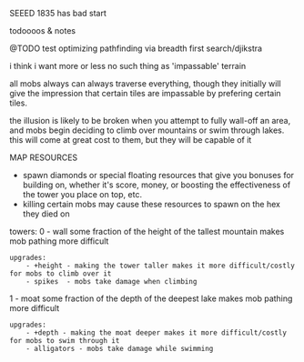 
SEEED 1835 has bad start

todoooos & notes

@TODO test optimizing pathfinding via breadth first search/djikstra

i think i want more or less no such thing as 'impassable' terrain

all mobs always can always traverse everything, though they initially will give the impression that certain tiles are impassable by prefering certain tiles.

the illusion is likely to be broken when you attempt to fully wall-off an area, and mobs begin deciding to climb over mountains or swim through lakes. this will come at great cost to them, but they will be capable of it

MAP RESOURCES
- spawn diamonds or special floating resources that give you bonuses for building on, whether it's score, money, or boosting the effectiveness of the tower you place on top, etc.
- killing certain mobs may cause these resources to spawn on the hex they died on


towers:
0 - wall
    some fraction of the height of the tallest mountain
    makes mob pathing more difficult

    upgrades:
        - +height - making the tower taller makes it more difficult/costly for mobs to climb over it
        - spikes  - mobs take damage when climbing

1 - moat
    some fraction of the depth of the deepest lake
    makes mob pathing more difficult

    upgrades:
        - +depth - making the moat deeper makes it more difficult/costly for mobs to swim through it
        - alligators - mobs take damage while swimming


